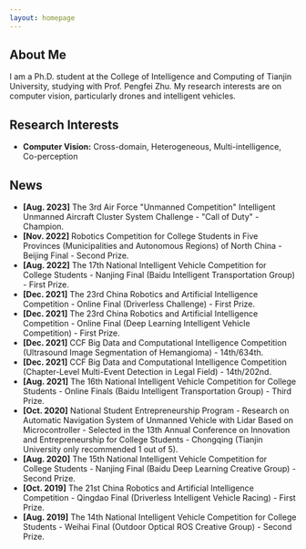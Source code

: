 ```yaml
---
layout: homepage
---
```


## About Me

I am a Ph.D. student at the College of Intelligence and Computing of Tianjin University, studying with Prof. Pengfei Zhu. My research interests are on computer vision, particularly drones and intelligent vehicles.

## Research Interests

- **Computer Vision:** Cross-domain, Heterogeneous, Multi-intelligence, Co-perception

## News

- **[Aug. 2023]** The 3rd Air Force "Unmanned Competition" Intelligent Unmanned Aircraft Cluster System Challenge - "Call of Duty" - Champion.
- **[Nov. 2022]** Robotics Competition for College Students in Five Provinces (Municipalities and Autonomous Regions) of North China - Beijing Final - Second Prize.
- **[Aug. 2022]** The 17th National Intelligent Vehicle Competition for College Students - Nanjing Final (Baidu Intelligent Transportation Group) - First Prize.
- **[Dec. 2021]** The 23rd China Robotics and Artificial Intelligence Competition - Online Final (Driverless Challenge) - First Prize.
- **[Dec. 2021]** The 23rd China Robotics and Artificial Intelligence Competition - Online Final (Deep Learning Intelligent Vehicle Competition) - First Prize.
- **[Dec. 2021]** CCF Big Data and Computational Intelligence Competition (Ultrasound Image Segmentation of Hemangioma) - 14th/634th.
- **[Dec. 2021]** CCF Big Data and Computational Intelligence Competition (Chapter-Level Multi-Event Detection in Legal Field) - 14th/202nd.
- **[Aug. 2021]** The 16th National Intelligent Vehicle Competition for College Students - Online Finals (Baidu Intelligent Transportation Group) - Third Prize.
- **[Oct. 2020]** National Student Entrepreneurship Program - Research on Automatic Navigation System of Unmanned Vehicle with Lidar Based on Microcontroller - Selected in the 13th Annual Conference on Innovation and Entrepreneurship for College Students - Chongqing (Tianjin University only recommended 1 out of 5).
- **[Aug. 2020]** The 15th National Intelligent Vehicle Competition for College Students - Nanjing Final (Baidu Deep Learning Creative Group) - Second Prize.
- **[Oct. 2019]** The 21st China Robotics and Artificial Intelligence Competition - Qingdao Final (Driverless Intelligent Vehicle Racing) - First Prize.
- **[Aug. 2019]** The 14th National Intelligent Vehicle Competition for College Students - Weihai Final (Outdoor Optical ROS Creative Group) - Second Prize.
